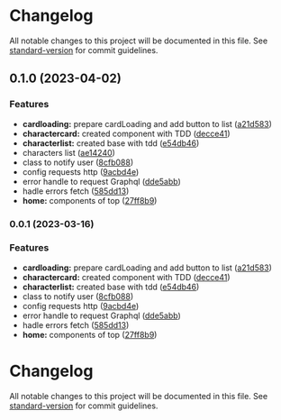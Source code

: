 # Changelog

All notable changes to this project will be documented in this file. See [standard-version](https://github.com/conventional-changelog/standard-version) for commit guidelines.

## 0.1.0 (2023-04-02)


### Features

* **cardloading:** prepare cardLoading and add button to list ([a21d583](https://github.com/Merieli/rick-morty-search/commit/a21d583f7b2a0003aa1729f1566fc355bf544529))
* **charactercard:** created component with TDD ([decce41](https://github.com/Merieli/rick-morty-search/commit/decce4127a4783bcecd453a1924f6b9fc4f87a8f))
* **characterlist:** created base with tdd ([e54db46](https://github.com/Merieli/rick-morty-search/commit/e54db46bc699527b843ad8a5e5895f327a9189b8))
* characters list ([ae14240](https://github.com/Merieli/rick-morty-search/commit/ae14240cb086e1b5286d6000260933a0dfd36f44))
* class to notify user ([8cfb088](https://github.com/Merieli/rick-morty-search/commit/8cfb088996bea994996ff0713247e9a8d2419ba4))
* config requests http ([9acbd4e](https://github.com/Merieli/rick-morty-search/commit/9acbd4e041f50683dc8c7f8d50488a85f7bb23fc))
* error handle to request Graphql ([dde5abb](https://github.com/Merieli/rick-morty-search/commit/dde5abbd82bc935f8aa26a5d73b84a19c0deb991))
* hadle errors fetch ([585dd13](https://github.com/Merieli/rick-morty-search/commit/585dd137652ad32717250bfcc3c335fb7b5442ad))
* **home:** components of top ([27ff8b9](https://github.com/Merieli/rick-morty-search/commit/27ff8b97e266f7d49f3bce95eb466f22762ccedb))

### 0.0.1 (2023-03-16)


### Features

* **cardloading:** prepare cardLoading and add button to list ([a21d583](https://github.com/Merieli/rick-morty-search/commit/a21d583f7b2a0003aa1729f1566fc355bf544529))
* **charactercard:** created component with TDD ([decce41](https://github.com/Merieli/rick-morty-search/commit/decce4127a4783bcecd453a1924f6b9fc4f87a8f))
* **characterlist:** created base with tdd ([e54db46](https://github.com/Merieli/rick-morty-search/commit/e54db46bc699527b843ad8a5e5895f327a9189b8))
* class to notify user ([8cfb088](https://github.com/Merieli/rick-morty-search/commit/8cfb088996bea994996ff0713247e9a8d2419ba4))
* config requests http ([9acbd4e](https://github.com/Merieli/rick-morty-search/commit/9acbd4e041f50683dc8c7f8d50488a85f7bb23fc))
* error handle to request Graphql ([dde5abb](https://github.com/Merieli/rick-morty-search/commit/dde5abbd82bc935f8aa26a5d73b84a19c0deb991))
* hadle errors fetch ([585dd13](https://github.com/Merieli/rick-morty-search/commit/585dd137652ad32717250bfcc3c335fb7b5442ad))
* **home:** components of top ([27ff8b9](https://github.com/Merieli/rick-morty-search/commit/27ff8b97e266f7d49f3bce95eb466f22762ccedb))

# Changelog

All notable changes to this project will be documented in this file. See [standard-version](https://github.com/conventional-changelog/standard-version) for commit guidelines.

<!-- https://github.com/dylang/changelog -->
